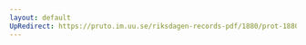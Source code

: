 ```yaml
---
layout: default
UpRedirect: https://pruto.im.uu.se/riksdagen-records-pdf/1880/prot-1880--ak--057/prot-1880--ak--057_024.pdf
---
```

